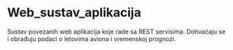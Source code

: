 # Web_sustav_aplikacija
Sustav povezanih web aplikacija koje rade sa REST servisima. Dohvaćaju se i obrađuju podaci o letovima aviona i vremenskoj prognozi.
